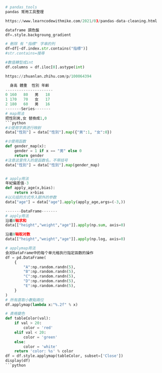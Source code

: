 ```python

# pandas_tools
pandas 常用工具整理

https://www.learncodewithmike.com/2021/03/pandas-data-cleaning.html

dataframe 調色盤
df=.style.backgroung_gradient  

# 刪除 有 "指標" 字串的列
df=df[~df.index.str.contains("指標")]
#str.contains=搜尋

#數值轉型成int
df.columns = df.iloc[0].astype(int)

https://zhuanlan.zhihu.com/p/100064394

  身高 體重  性別 年齡
---------------------
0 160   80   男   18
1 170   70   女   17
2 180   60   男   16
-------Series-------
# map用法
把性別男,女 替換成1,0
```python
#①使用字典进行映射
data["性別"] = data["性別"].map({"男":1, "女":0})

#②使用函数
def gender_map(x):
    gender = 1 if x == "男" else 0
    return gender
#注意这里传入的是函数名，不带括号
data["性別"] = data["性別"].map(gender_map)


# apply用法
年紀偏差值-3
def apply_age(x,bias):
    return x+bias
#以元组的方式传入额外的参数
data["age"] = data["age"].apply(apply_age,args=(-3,))

-------DataFrame-------
# apply用法
沿着0轴求和
data[["height","weight","age"]].apply(np.sum, axis=0)

沿着0轴取对数
data[["height","weight","age"]].apply(np.log, axis=0)

# applymap用法
会对DataFrame中的每个单元格执行指定函数的操作
df = pd.DataFrame(
    {
        "A":np.random.randn(5),
        "B":np.random.randn(5),
        "C":np.random.randn(5),
        "D":np.random.randn(5),
        "E":np.random.randn(5),
    }
)
# 所有直取小數點兩位
df.applymap(lambda x:"%.2f" % x)

# 表格變色
def tableColor(val):
    if val > 20:
        color = 'red'
    elif val < 20:
        color = 'green'
    else:
        color = 'white'
    return 'color: %s' % color
df = df.style.applymap(tableColor, subset=['Close'])
display(df)
```python
